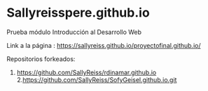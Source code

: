 # Sallyreisspere.github.io

Prueba módulo Introducción al Desarrollo Web

Link a la página : https://sallyreiss.github.io/proyectofinal.github.io/

Repositorios forkeados:
1. https://github.com/SallyReiss/rdinamar.github.io
2.https://github.com/SallyReiss/SofyGeisel.github.io.git
